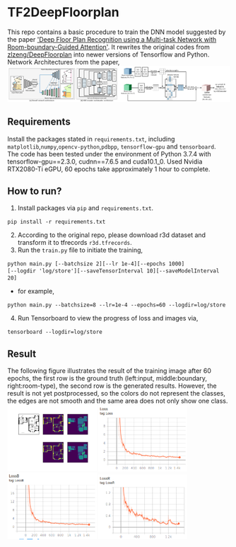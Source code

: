 # TF2DeepFloorplan
This repo contains a basic procedure to train the DNN model suggested by the paper ['Deep Floor Plan Recognition using a Multi-task Network with Room-boundary-Guided Attention'](https://arxiv.org/abs/1908.11025). It rewrites the original codes from [zlzeng/DeepFloorplan](https://github.com/zlzeng/DeepFloorplan) into newer versions of Tensorflow and Python. 
<br>
Network Architectures from the paper, <br>
<img src="resources/dfpmodel.png" width="50%"><img src="resources/features.png" width="50%">

## Requirements
Install the packages stated in `requirements.txt`, including `matplotlib`,`numpy`,`opencv-python`,`pdbpp`, `tensorflow-gpu` and `tensorboard`. <br>
The code has been tested under the environment of Python 3.7.4 with tensorflow-gpu==2.3.0, cudnn==7.6.5 and cuda10.1_0. Used Nvidia RTX2080-Ti eGPU, 60 epochs take approximately 1 hour to complete.

## How to run?
1. Install packages via `pip` and `requirements.txt`.
```
pip install -r requirements.txt
```
2. According to the original repo, please download r3d dataset and transform it to tfrecords `r3d.tfrecords`.
3. Run the `train.py` file  to initiate the training, 
```
python main.py [--batchsize 2][--lr 1e-4][--epochs 1000]
[--logdir 'log/store'][--saveTensorInterval 10][--saveModelInterval 20]
```
- for example,
```
python main.py --batchsize=8 --lr=1e-4 --epochs=60 --logdir=log/store
```
4. Run Tensorboard to view the progress of loss and images via,
```
tensorboard --logdir=log/store
```

## Result
The following figure illustrates the result of the training image after 60 epochs, the first row is the ground truth (left:input, middle:boundary, right:room-type), the second row is the generated results. However, the result is not yet postprocessed, so the colors do not represent the classes, the edges are not smooth and the same area does not only show one class. <br>
<img src="resources/epoch60.png" width="40%">
<img src="resources/Loss.png" width="40%">
<img src="resources/LossB.png" width="40%">
<img src="resources/LossR.png" width="40%">
